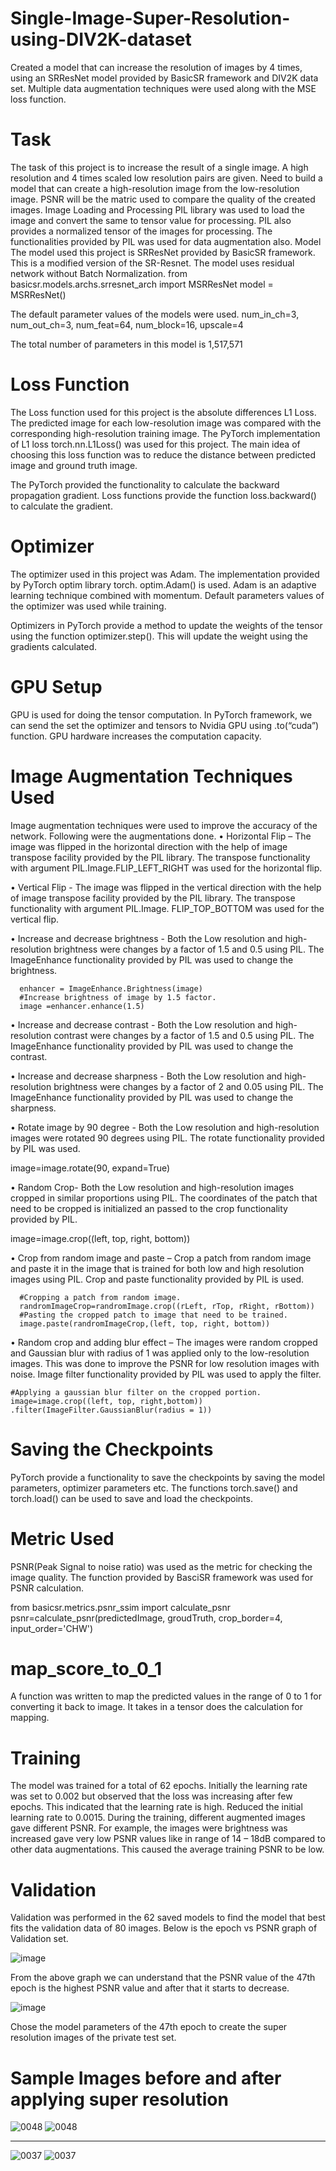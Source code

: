 # Single-Image-Super-Resolution-using-DIV2K-dataset
Created a model that can increase the resolution of images by 4 times, using an SRResNet model provided by BasicSR framework and DIV2K data set. Multiple data augmentation techniques were used along with the MSE loss function. 

# Task
The task of this project is to  increase the result of a single image. A high resolution and 4 times scaled low resolution pairs are given. Need to build a model that can create a high-resolution image from the low-resolution image.  PSNR will be the matric used to compare the quality of the created images.
Image Loading and Processing
PIL library was used to load the image and convert the same to tensor value for processing.  PIL also provides a normalized tensor of the images for processing.
The functionalities provided by PIL was used for data augmentation also.
Model 
The model used this project is SRResNet provided by BasicSR framework. This is a modified version of the SR-Resnet. The model uses residual network without Batch Normalization.
from basicsr.models.archs.srresnet_arch import MSRResNet
model = MSRResNet()

The  default parameter values of the models were used. 
num_in_ch=3, num_out_ch=3, num_feat=64, num_block=16, upscale=4

The total number of parameters in this model is 1,517,571

# Loss Function

The Loss function used for this project is the absolute differences  L1 Loss. The predicted image for each low-resolution image  was compared with the corresponding high-resolution  training image. The PyTorch implementation of L1  loss torch.nn.L1Loss() was used for this project. The main idea of choosing this loss function was to reduce the distance between predicted image and ground truth image.

The PyTorch provided the functionality to calculate the backward propagation gradient. Loss functions provide the function loss.backward() to calculate the gradient.

# Optimizer

The optimizer used in this project was Adam. The implementation provided by PyTorch optim library torch. optim.Adam() is used. Adam is an adaptive learning technique combined with momentum. Default parameters values of the optimizer was used while training. 

Optimizers in PyTorch provide a method to update the weights of the tensor using the function optimizer.step(). This will update the weight using the gradients calculated.

# GPU Setup

GPU is used for doing the tensor computation. In PyTorch framework,  we can send the set the optimizer and tensors to Nvidia GPU using <tensorName>.to(“cuda”) function. GPU hardware increases the computation capacity.

# Image Augmentation Techniques Used

Image augmentation techniques were used to improve the accuracy of the network. Following were the augmentations done.
•	Horizontal Flip – The image was flipped in the horizontal direction with the help of image transpose facility provided by the PIL library. The transpose functionality with argument PIL.Image.FLIP_LEFT_RIGHT was used for the horizontal flip.

•	Vertical Flip -  The image was flipped in the vertical direction with the help of image transpose facility provided by the PIL library. The transpose functionality with argument PIL.Image. FLIP_TOP_BOTTOM was used for the vertical  flip.

•	Increase and decrease brightness -  Both the Low resolution and high-resolution brightness were changes by a factor of 1.5 and 0.5 using PIL. The ImageEnhance functionality provided by PIL was used to change the brightness. 
            
      enhancer = ImageEnhance.Brightness(image)            
      #Increase brightness of image by 1.5 factor.
      image =enhancer.enhance(1.5)

•	Increase and decrease contrast -  Both the Low resolution and high-resolution contrast were changes by a factor of 1.5 and 0.5 using PIL. The ImageEnhance functionality provided by PIL was used to change the contrast. 


•	Increase and decrease sharpness -  Both the Low resolution and high-resolution brightness were changes by a factor of 2 and 0.05 using PIL. The ImageEnhance functionality provided by PIL was used to change the sharpness.

•	Rotate image by 90 degree - Both the Low resolution and high-resolution images were rotated 90 degrees using PIL. The rotate functionality provided by PIL was used.

image=image.rotate(90, expand=True)

•	Random Crop- Both the Low resolution and high-resolution images cropped in similar proportions using PIL. The coordinates of the patch that need to be cropped is initialized an passed to the crop functionality provided by PIL.

image=image.crop((left, top, right, bottom))

•	Crop from random image and paste – Crop a patch from random image and paste it in the image that is trained for both low and high resolution images using PIL. Crop and paste functionality provided by PIL is used.

      #Cropping a patch from random image.
      randromImageCrop=randromImage.crop((rLeft, rTop, rRight, rBottom))
      #Pasting the cropped patch to image that need to be trained.
      image.paste(randromImageCrop,(left, top, right, bottom))

•	Random crop and adding blur effect – The images were random cropped and Gaussian blur with radius of 1 was applied only to the low-resolution images. This was done to improve the PSNR for low resolution images with noise. Image filter functionality provided by PIL was used to apply the filter.

	#Applying a gaussian blur filter on the cropped portion.
	image=image.crop((left, top, right,bottom))
	.filter(ImageFilter.GaussianBlur(radius = 1))


# Saving the Checkpoints

PyTorch provide a functionality to save the checkpoints by saving the model parameters, optimizer parameters etc. The functions torch.save() and torch.load() can be used to save and load the checkpoints.

# Metric Used

PSNR(Peak Signal to noise ratio) was used as the metric for checking the image quality. The function provided by BasciSR framework was used for PSNR calculation.

from basicsr.metrics.psnr_ssim import calculate_psnr
psnr=calculate_psnr(predictedImage, groudTruth, crop_border=4, input_order='CHW')

# map_score_to_0_1
A function was written to map the predicted values in the range of 0 to 1 for converting it back to image. It takes in a tensor does the calculation for mapping.

# Training

The model was trained for a total of 62 epochs. Initially the learning rate was set to 0.002 but observed that the loss was increasing after few epochs. This indicated that the learning rate is high. Reduced the initial learning rate to 0.0015.
During the training, different augmented images gave different PSNR. For example, the images were brightness was increased gave very low PSNR values like in range of 14 – 18dB compared to other data augmentations. This caused the average training PSNR to be low.

# Validation
Validation was performed in the 62 saved models to find the model that best fits the validation data of 80 images. Below is the epoch vs PSNR graph of Validation set.

![image](https://user-images.githubusercontent.com/29349268/118012990-3a4b4b00-b384-11eb-950e-85933c819b04.png) 

From the above graph we can understand that the PSNR value of the 47th epoch is the highest PSNR value  and after that it starts to decrease.

![image](https://user-images.githubusercontent.com/29349268/118013085-4fc07500-b384-11eb-9eda-4210175bb393.png)

Chose the model parameters of the 47th epoch to create the super resolution images of the private test set.

# Sample Images before and after applying super resolution

![0048](https://user-images.githubusercontent.com/29349268/118014301-a11d3400-b385-11eb-98c2-34b042a1b051.png)
![0048](https://user-images.githubusercontent.com/29349268/118014333-ada18c80-b385-11eb-8d3c-9a8f4f323e72.png)

--------------------------------------------------------------------------------------------------------------
![0037](https://user-images.githubusercontent.com/29349268/118014751-1c7ee580-b386-11eb-9a1e-a6f3116f01ce.png)
![0037](https://user-images.githubusercontent.com/29349268/118014767-2274c680-b386-11eb-80d3-9a31404e7755.png)



